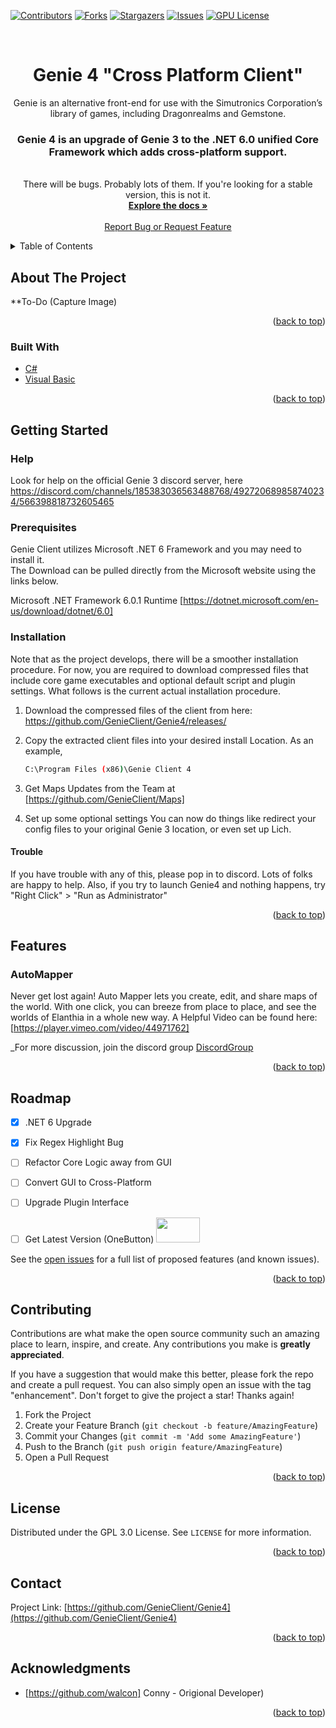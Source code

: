 <div id="top"></div>
<!--
*** Genie Client is a Community focused development of Conny's Open Source Version of GenieClient.
*** we want to take a moment and thank Conny for his hard work on GenieClient over the years and 
*** for allowing the community to take a part in the future development of the Client.
*** 
*** Thanks again! Now team go create something AMAZING! :D
-->



<!-- PROJECT SHIELDS -->
<!--
*** This Readme is using markdown "reference style" links for readability.
*** Reference links are enclosed in brackets [ ] instead of parentheses ( ).
*** See the bottom of this document for the declaration of the reference variables
*** for contributors-url, forks-url, etc. This is an optional, concise syntax you may use.
*** https://www.markdownguide.org/basic-syntax/#reference-style-links
-->
[![Contributors][contributors-shield]][contributors-url]
[![Forks][forks-shield]][forks-url]
[![Stargazers][stars-shield]][stars-url]
[![Issues][issues-shield]][issues-url]
[![GPU License][license-shield]][license-url]




<!-- PROJECT LOGO -->
<br />
<div align="center">


<h1 align="center">Genie 4 "Cross Platform Client"</h1>

  <p align="center">
    Genie is an alternative front-end for use with the Simutronics Corporation’s library of games, including Dragonrealms and Gemstone.
    <br />
	<h3>
	Genie 4 is an upgrade of Genie 3 to the .NET 6.0 unified Core Framework which adds cross-platform support.
	</h3>
	<br />
	There will be bugs. Probably lots of them. If you're looking for a stable version, this is not it.
	<br />
    <a href="https://github.com/GenieClient/Genie4"><strong>Explore the docs »</strong></a>
    <br />
    <br />
    <a href="https://github.com/GenieClient/Genie4/issues">Report Bug or Request Feature</a>
  </p>
</div>



<!-- TABLE OF CONTENTS -->
<details>
  <summary>Table of Contents</summary>
  <ol>
    <li>
      <a href="#about-the-project">About The Project</a>
      <ul>
        <li><a href="#built-with">Built With</a></li>
      </ul>
    </li>
    <li>
      <a href="#getting-started">Getting Started</a>
      <ul>
        <li><a href="#prerequisites">Prerequisites</a></li>
        <li><a href="#installation">Installation</a></li>
      </ul>
    </li>
    <li><a href="#features">Features</a></li>
    <li><a href="#roadmap">Roadmap</a></li>
    <li><a href="#contributing">Contributing</a></li>
    <li><a href="#license">License</a></li>
    <li><a href="#contact">Contact</a></li>
    <li><a href="#acknowledgments">Acknowledgments</a></li>
  </ol>
</details>



<!-- ABOUT THE PROJECT -->
## About The Project


**To-Do (Capture Image)


<p align="right">(<a href="#top">back to top</a>)</p>



### Built With

* [C#](https://docs.microsoft.com/en-us/dotnet/csharp/)
* [Visual Basic](https://docs.microsoft.com/en-us/dotnet/visual-basic/)


<p align="right">(<a href="#top">back to top</a>)</p>



<!-- GETTING STARTED -->
## Getting Started

### Help
Look for help on the official Genie 3 discord server, here https://discord.com/channels/185383036563488768/492720689858740234/566398818732605465

### Prerequisites


Genie Client utilizes Microsoft .NET 6 Framework and you may need to install it.  
The Download can be pulled directly from the Microsoft website using the links below. 

Microsoft .NET Framework 6.0.1 Runtime [https://dotnet.microsoft.com/en-us/download/dotnet/6.0]

### Installation
Note that as the project develops, there will be a smoother installation procedure. For now, you are required to download compressed files that include core game executables and optional default script and plugin settings. What follows is the current actual installation procedure.

1. Download the compressed files of the client from here:
	https://github.com/GenieClient/Genie4/releases/

2. Copy the extracted client files into your desired install Location. 
   As an example,
   ```sh
   C:\Program Files (x86)\Genie Client 4
   ```
3. Get Maps Updates from the Team at
	[https://github.com/GenieClient/Maps]

4. Set up some optional settings
You can now do things like redirect your config files to your original Genie 3 location, or even set up Lich. 

#### Trouble
If you have trouble with any of this, please pop in to discord. Lots of folks are happy to help.
Also, if you try to launch Genie4 and nothing happens, try "Right Click" > "Run as Administrator"

<p align="right">(<a href="#top">back to top</a>)</p>



<!-- Feature EXAMPLES -->
## Features

### AutoMapper
Never get lost again!  Auto Mapper lets you create, edit, and share maps of the world.  With one click, you can breeze from place to place, and see the worlds of Elanthia in a whole new way.
A Helpful Video can be found here: [https://player.vimeo.com/video/44971762]

_For more discussion, join the discord group [DiscordGroup](https://discord.gg/MtmzE2w)

<p align="right">(<a href="#top">back to top</a>)</p>


<!-- ROADMAP -->
## Roadmap

- [x] .NET 6 Upgrade
- [x] Fix Regex Highlight Bug
- [ ] Refactor Core Logic away from GUI
- [ ] Convert GUI to Cross-Platform
- [ ] Upgrade Plugin Interface
- [ ] Get Latest Version (OneButton) <AInstallLogo>
    <img src="https://cdn.advancedinstaller.com/svg/pressinfo/AiLogoColor.svg" width="70" height="40"></AInstallLogo>


See the [open issues](https://github.com/GenieClient/Genie4/issues) for a full list of proposed features (and known issues).

<p align="right">(<a href="#top">back to top</a>)</p>



<!-- CONTRIBUTING -->
## Contributing

Contributions are what make the open source community such an amazing place to learn, inspire, and create. Any contributions you make is **greatly appreciated**.

If you have a suggestion that would make this better, please fork the repo and create a pull request. You can also simply open an issue with the tag "enhancement".
Don't forget to give the project a star! Thanks again!

1. Fork the Project
2. Create your Feature Branch (`git checkout -b feature/AmazingFeature`)
3. Commit your Changes (`git commit -m 'Add some AmazingFeature'`)
4. Push to the Branch (`git push origin feature/AmazingFeature`)
5. Open a Pull Request

<p align="right">(<a href="#top">back to top</a>)</p>



<!-- LICENSE -->
## License

Distributed under the GPL 3.0 License. See `LICENSE` for more information.

<p align="right">(<a href="#top">back to top</a>)</p>



<!-- CONTACT -->
## Contact


Project Link: [https://github.com/GenieClient/Genie4](https://github.com/GenieClient/Genie4)

<p align="right">(<a href="#top">back to top</a>)</p>



<!-- ACKNOWLEDGMENTS -->
## Acknowledgments

* [https://github.com/walcon] Conny - Origional Developer)


<p align="right">(<a href="#top">back to top</a>)</p>



<!-- MARKDOWN LINKS & IMAGES -->
<!-- https://www.markdownguide.org/basic-syntax/#reference-style-links -->
[contributors-shield]: https://img.shields.io/github/contributors/GenieClient/Genie4.svg?style=for-the-badge
[contributors-url]: https://github.com/GenieClient/Genie4/graphs/contributors
[forks-shield]: https://img.shields.io/github/forks/GenieClient/Genie4.svg?style=for-the-badge
[forks-url]: https://github.com/GenieClient/Genie4/network/members
[stars-shield]: https://img.shields.io/github/stars/GenieClient/Genie4.svg?style=for-the-badge
[stars-url]: https://github.com/GenieClient/Genie4/stargazers
[issues-shield]: https://img.shields.io/github/issues/GenieClient/Genie4.svg?style=for-the-badge
[issues-url]: https://github.com/GenieClient/Genie4/issues
[license-shield]: https://img.shields.io/github/license/GenieClient/Genie4.svg?style=for-the-badge
[license-url]: https://github.com/GenieClient/Genie4/blob/master/LICENSE.txt
[product-screenshot]: images/screenshot.png



